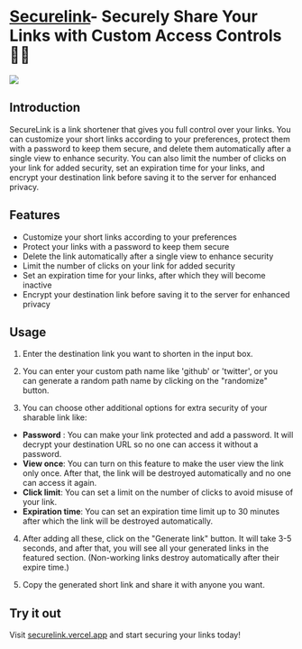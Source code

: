 # [Securelink](https://securelink.vercel.app/)- Securely Share Your Links with Custom Access Controls 🔗🔐

<kbd>
<a href="https://securelink.vercel.app/">
  <img src="https://securelink.vercel.app/website.png" />
</a>
</kbd>

## Introduction

SecureLink is a link shortener that gives you full control over your links. You can customize your short links according to your preferences, protect them with a password to keep them secure, and delete them automatically after a single view to enhance security. You can also limit the number of clicks on your link for added security, set an expiration time for your links, and encrypt your destination link before saving it to the server for enhanced privacy.



## Features
- Customize your short links according to your preferences
- Protect your links with a password to keep them secure
- Delete the link automatically after a single view to enhance security
- Limit the number of clicks on your link for added security
- Set an expiration time for your links, after which they will become inactive
- Encrypt your destination link before saving it to the server for enhanced privacy



## Usage
1. Enter the destination link you want to shorten in the input box.

2. You can enter your custom path name like 'github' or 'twitter', or you can generate a random path name by clicking on the "randomize" button.

3. You can choose other additional options for extra security of your sharable link like:
- **Password** : You can make your link protected and add a password. It will decrypt your destination URL so no one can access it without a password.
- **View once**: You can turn on this feature to make the user view the link only once. After that, the link will be destroyed automatically and no one can access it again.
- **Click limit**: You can set a limit on the number of clicks to avoid misuse of your link.
- **Expiration time**: You can set an expiration time limit up to 30 minutes after which the link will be destroyed automatically.


4. After adding all these, click on the "Generate link" button. It will take 3-5 seconds, and after that, you will see all your generated links in the featured section. (Non-working links destroy automatically after their expire time.)

5. Copy the generated short link and share it with anyone you want.


## Try it out
Visit [securelink.vercel.app](https://securelink.vercel.app/) and start securing your links today!
